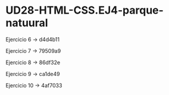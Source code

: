 # UD28-HTML-CSS.EJ4-parque-natuural

Ejercicio 6 -> d4d4b11

Ejercicio 7 -> 79509a9

Ejercicio 8 -> 86df32e

Ejercicio 9 -> ca1de49

Ejercicio 10 -> 4af7033

